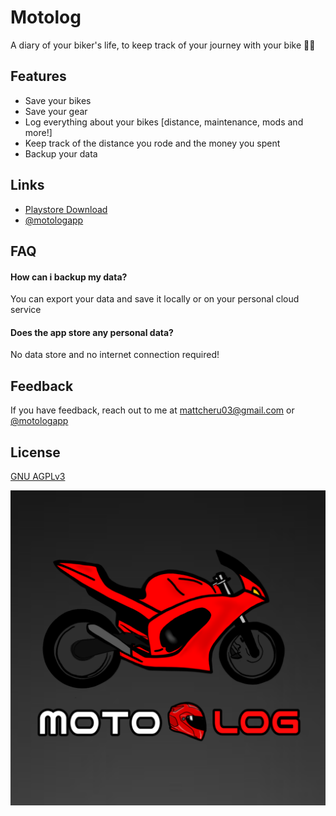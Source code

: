 # Motolog

A diary of your biker's life, to keep track of your journey with your bike ✌🏻

## Features

- Save your bikes
- Save your gear
- Log everything about your bikes [distance, maintenance, mods and more!]
- Keep track of the distance you rode and the money you spent
- Backup your data

## Links

 - [Playstore Download](https://play.google.com/store/apps/details?id=com.gwynn7.motolog)
 - [@motologapp](https://www.instagram.com/motologapp)

## FAQ

#### How can i backup my data?

You can export your data and save it locally or on your personal cloud service

#### Does the app store any personal data?

No data store and no internet connection required!

## Feedback

If you have feedback, reach out to me at mattcheru03@gmail.com or [@motologapp](https://www.instagram.com/motologapp)

## License

[GNU AGPLv3 ](https://choosealicense.com/licenses/agpl-3.0/)


![Logo](https://github.com/GwynbleiddN7/Motolog/blob/main/app/src/main/res/drawable/logo.png)
